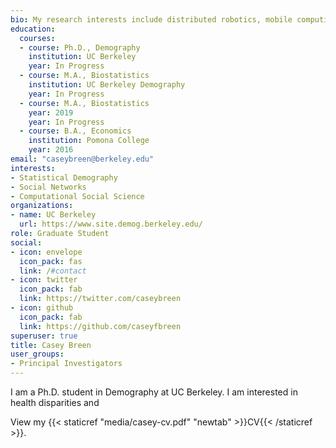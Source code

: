 ```yaml
---
bio: My research interests include distributed robotics, mobile computing and programmable matter.
education:
  courses:
  - course: Ph.D., Demography
    institution: UC Berkeley
    year: In Progress
  - course: M.A., Biostatistics
    institution: UC Berkeley Demography
    year: In Progress
  - course: M.A., Biostatistics
    year: 2019
    year: In Progress
  - course: B.A., Economics 
    institution: Pomona College
    year: 2016
email: "caseybreen@berkeley.edu"
interests:
- Statistical Demography
- Social Networks
- Computational Social Science
organizations:
- name: UC Berkeley
  url: https://www.site.demog.berkeley.edu/
role: Graduate Student
social:
- icon: envelope
  icon_pack: fas
  link: /#contact
- icon: twitter
  icon_pack: fab
  link: https://twitter.com/caseybreen
- icon: github
  icon_pack: fab
  link: https://github.com/caseyfbreen
superuser: true
title: Casey Breen
user_groups:
- Principal Investigators
---
```


I am a Ph.D. student in Demography at UC Berkeley. I am interested in health disparities and 


View my {{< staticref "media/casey-cv.pdf" "newtab" >}}CV{{< /staticref >}}.
